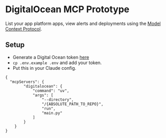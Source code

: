 # DigitalOcean MCP Prototype

List your app platform apps, view alerts and deployments using the [Model Context Protocol](https://www.anthropic.com/news/model-context-protocol).

## Setup

- Generate a Digital Ocean token [here](https://cloud.digitalocean.com/account/api/tokens)
- `cp .env.example .env` and add your token.
- Put this in your Claude config.

```
{
  "mcpServers": {
        "digitalocean": {
            "command": "uv",
            "args": [
                "--directory",
                "/{ABSOLUTE_PATH_TO_REPO}",
                "run",
                "main.py"
            ]
        }
    }
}
```
